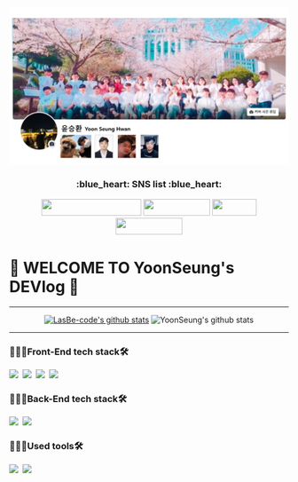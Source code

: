![header](./images/main.jpg)

<h3 align='center'>:blue_heart: SNS list :blue_heart:</p>
<p align='center'>

<a href="https://yoons-dev-review.tistory.com/" target="_blank"><img src="https://img.shields.io/badge/tistory-FF9E0F?style=flat-square&logo=Storyblok&logoColor=white" width = 180px height = 30px/></a>
<a href="https://www.instagram.com/sh.yoon._" target="_blank"><img src="https://img.shields.io/badge/Instagram-E4405F?style=flat-square&logo=Instagram&logoColor=white"  width = 120px height = 30px/></a>
<a href="https://blog.naver.com/safy1591" target="_blank"><img src="https://img.shields.io/badge/Blog-03C75A?style=flat-square&logo=Naver&logoColor=white" width = 80px height = 30px/></a>
<a href="https://www.facebook.com/yoonseung1994" target="_blank"><img src="https://img.shields.io/badge/Facebook-1877F2?style=flat-square&logo=Facebook&logoColor=white" width = 120px height = 30px/></a>

# 👻 WELCOME TO YoonSeung's DEVlog 🎉

---
  
<div align=center>

[![LasBe-code's github stats](https://github-readme-stats.vercel.app/api/top-langs/?username=YoonSeung&show_icons=true&hide_border=true&title_color=004386&icon_color=004386&layout=compact)](https://github.com/YoonSeung)
![YoonSeung's github stats](https://github-readme-stats.vercel.app/api?username=YoonSeung&show_icons=true)

</div>

---

### 👩🏻‍💻Front-End tech stack🛠

<img src="https://img.shields.io/badge/JavaScript-F7DF1E?style=flat-square&logo=JavaScript&logoColor=white"/></a>&nbsp;
<img src="https://img.shields.io/badge/HTML-3766AB?style=flat-square&logo=HTML5&logoColor=white"/></a>&nbsp;
<img src="https://img.shields.io/badge/CSS-1572B6?style=flat-square&logo=CSS Wizardry&logoColor=white"/></a>&nbsp;
<img src="https://img.shields.io/badge/bootstrap-1572B6?style=flat-square&logo=Bootstrap&logoColor=red"/></a>&nbsp;


### 👩🏻‍💻Back-End tech stack🛠
<img src="https://img.shields.io/badge/Java spring-007396?style=flat-square&logo=Spring&logoColor=white"/></a>&nbsp;
<img src="https://img.shields.io/badge/oracle-CC2927?style=flat-square&logo=Oracle&logoColor=white"/></a>&nbsp;

### 👩🏻‍💻Used tools🛠
<img src="https://img.shields.io/badge/Eclipse-007396?style=flat-square&logo=Eclipse IDE&logoColor=white"/></a>&nbsp;
<img src="https://img.shields.io/badge/github-F7DF1E?style=flat-square&logo=GitHub&logoColor=white"/></a>&nbsp;
